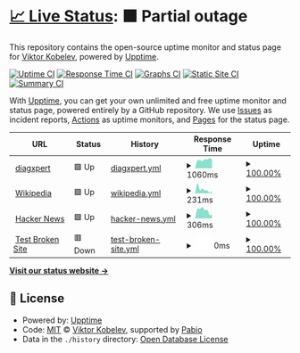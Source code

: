# [📈 Live Status](https://Tox1cP1g.github.io/upptime): <!--live status--> **🟧 Partial outage**

This repository contains the open-source uptime monitor and status page for [Viktor Kobelev](veomails.com), powered by [Upptime](https://github.com/upptime/upptime).

[![Uptime CI](https://github.com/Tox1cP1g/upptime/workflows/Uptime%20CI/badge.svg)](https://github.com/Tox1cP1g/upptime/actions?query=workflow%3A%22Uptime+CI%22)
[![Response Time CI](https://github.com/Tox1cP1g/upptime/workflows/Response%20Time%20CI/badge.svg)](https://github.com/Tox1cP1g/upptime/actions?query=workflow%3A%22Response+Time+CI%22)
[![Graphs CI](https://github.com/Tox1cP1g/upptime/workflows/Graphs%20CI/badge.svg)](https://github.com/Tox1cP1g/upptime/actions?query=workflow%3A%22Graphs+CI%22)
[![Static Site CI](https://github.com/Tox1cP1g/upptime/workflows/Static%20Site%20CI/badge.svg)](https://github.com/Tox1cP1g/upptime/actions?query=workflow%3A%22Static+Site+CI%22)
[![Summary CI](https://github.com/Tox1cP1g/upptime/workflows/Summary%20CI/badge.svg)](https://github.com/Tox1cP1g/upptime/actions?query=workflow%3A%22Summary+CI%22)

With [Upptime](https://upptime.js.org), you can get your own unlimited and free uptime monitor and status page, powered entirely by a GitHub repository. We use [Issues](https://github.com/Tox1cP1g/upptime/issues) as incident reports, [Actions](https://github.com/Tox1cP1g/upptime/actions) as uptime monitors, and [Pages](https://Tox1cP1g.github.io/upptime) for the status page.

<!--start: status pages-->
<!-- This summary is generated by Upptime (https://github.com/upptime/upptime) -->
<!-- Do not edit this manually, your changes will be overwritten -->
<!-- prettier-ignore -->
| URL | Status | History | Response Time | Uptime |
| --- | ------ | ------- | ------------- | ------ |
| <img alt="" src="https://icons.duckduckgo.com/ip3/diagxpert.ru.ico" height="13"> [diagxpert](https://diagxpert.ru) | 🟩 Up | [diagxpert.yml](https://github.com/Tox1cP1g/upptime/commits/HEAD/history/diagxpert.yml) | <details><summary><img alt="Response time graph" src="./graphs/diagxpert/response-time-week.png" height="20"> 1060ms</summary><br><a href="https://Tox1cP1g.github.io/upptime/history/diagxpert"><img alt="Response time 1102" src="https://img.shields.io/endpoint?url=https%3A%2F%2Fraw.githubusercontent.com%2FTox1cP1g%2Fupptime%2FHEAD%2Fapi%2Fdiagxpert%2Fresponse-time.json"></a><br><a href="https://Tox1cP1g.github.io/upptime/history/diagxpert"><img alt="24-hour response time 1120" src="https://img.shields.io/endpoint?url=https%3A%2F%2Fraw.githubusercontent.com%2FTox1cP1g%2Fupptime%2FHEAD%2Fapi%2Fdiagxpert%2Fresponse-time-day.json"></a><br><a href="https://Tox1cP1g.github.io/upptime/history/diagxpert"><img alt="7-day response time 1060" src="https://img.shields.io/endpoint?url=https%3A%2F%2Fraw.githubusercontent.com%2FTox1cP1g%2Fupptime%2FHEAD%2Fapi%2Fdiagxpert%2Fresponse-time-week.json"></a><br><a href="https://Tox1cP1g.github.io/upptime/history/diagxpert"><img alt="30-day response time 1102" src="https://img.shields.io/endpoint?url=https%3A%2F%2Fraw.githubusercontent.com%2FTox1cP1g%2Fupptime%2FHEAD%2Fapi%2Fdiagxpert%2Fresponse-time-month.json"></a><br><a href="https://Tox1cP1g.github.io/upptime/history/diagxpert"><img alt="1-year response time 1102" src="https://img.shields.io/endpoint?url=https%3A%2F%2Fraw.githubusercontent.com%2FTox1cP1g%2Fupptime%2FHEAD%2Fapi%2Fdiagxpert%2Fresponse-time-year.json"></a></details> | <details><summary><a href="https://Tox1cP1g.github.io/upptime/history/diagxpert">100.00%</a></summary><a href="https://Tox1cP1g.github.io/upptime/history/diagxpert"><img alt="All-time uptime 100.00%" src="https://img.shields.io/endpoint?url=https%3A%2F%2Fraw.githubusercontent.com%2FTox1cP1g%2Fupptime%2FHEAD%2Fapi%2Fdiagxpert%2Fuptime.json"></a><br><a href="https://Tox1cP1g.github.io/upptime/history/diagxpert"><img alt="24-hour uptime 100.00%" src="https://img.shields.io/endpoint?url=https%3A%2F%2Fraw.githubusercontent.com%2FTox1cP1g%2Fupptime%2FHEAD%2Fapi%2Fdiagxpert%2Fuptime-day.json"></a><br><a href="https://Tox1cP1g.github.io/upptime/history/diagxpert"><img alt="7-day uptime 100.00%" src="https://img.shields.io/endpoint?url=https%3A%2F%2Fraw.githubusercontent.com%2FTox1cP1g%2Fupptime%2FHEAD%2Fapi%2Fdiagxpert%2Fuptime-week.json"></a><br><a href="https://Tox1cP1g.github.io/upptime/history/diagxpert"><img alt="30-day uptime 100.00%" src="https://img.shields.io/endpoint?url=https%3A%2F%2Fraw.githubusercontent.com%2FTox1cP1g%2Fupptime%2FHEAD%2Fapi%2Fdiagxpert%2Fuptime-month.json"></a><br><a href="https://Tox1cP1g.github.io/upptime/history/diagxpert"><img alt="1-year uptime 100.00%" src="https://img.shields.io/endpoint?url=https%3A%2F%2Fraw.githubusercontent.com%2FTox1cP1g%2Fupptime%2FHEAD%2Fapi%2Fdiagxpert%2Fuptime-year.json"></a></details>
| <img alt="" src="https://icons.duckduckgo.com/ip3/en.wikipedia.org.ico" height="13"> [Wikipedia](https://en.wikipedia.org) | 🟩 Up | [wikipedia.yml](https://github.com/Tox1cP1g/upptime/commits/HEAD/history/wikipedia.yml) | <details><summary><img alt="Response time graph" src="./graphs/wikipedia/response-time-week.png" height="20"> 231ms</summary><br><a href="https://Tox1cP1g.github.io/upptime/history/wikipedia"><img alt="Response time 203" src="https://img.shields.io/endpoint?url=https%3A%2F%2Fraw.githubusercontent.com%2FTox1cP1g%2Fupptime%2FHEAD%2Fapi%2Fwikipedia%2Fresponse-time.json"></a><br><a href="https://Tox1cP1g.github.io/upptime/history/wikipedia"><img alt="24-hour response time 141" src="https://img.shields.io/endpoint?url=https%3A%2F%2Fraw.githubusercontent.com%2FTox1cP1g%2Fupptime%2FHEAD%2Fapi%2Fwikipedia%2Fresponse-time-day.json"></a><br><a href="https://Tox1cP1g.github.io/upptime/history/wikipedia"><img alt="7-day response time 231" src="https://img.shields.io/endpoint?url=https%3A%2F%2Fraw.githubusercontent.com%2FTox1cP1g%2Fupptime%2FHEAD%2Fapi%2Fwikipedia%2Fresponse-time-week.json"></a><br><a href="https://Tox1cP1g.github.io/upptime/history/wikipedia"><img alt="30-day response time 203" src="https://img.shields.io/endpoint?url=https%3A%2F%2Fraw.githubusercontent.com%2FTox1cP1g%2Fupptime%2FHEAD%2Fapi%2Fwikipedia%2Fresponse-time-month.json"></a><br><a href="https://Tox1cP1g.github.io/upptime/history/wikipedia"><img alt="1-year response time 203" src="https://img.shields.io/endpoint?url=https%3A%2F%2Fraw.githubusercontent.com%2FTox1cP1g%2Fupptime%2FHEAD%2Fapi%2Fwikipedia%2Fresponse-time-year.json"></a></details> | <details><summary><a href="https://Tox1cP1g.github.io/upptime/history/wikipedia">100.00%</a></summary><a href="https://Tox1cP1g.github.io/upptime/history/wikipedia"><img alt="All-time uptime 100.00%" src="https://img.shields.io/endpoint?url=https%3A%2F%2Fraw.githubusercontent.com%2FTox1cP1g%2Fupptime%2FHEAD%2Fapi%2Fwikipedia%2Fuptime.json"></a><br><a href="https://Tox1cP1g.github.io/upptime/history/wikipedia"><img alt="24-hour uptime 100.00%" src="https://img.shields.io/endpoint?url=https%3A%2F%2Fraw.githubusercontent.com%2FTox1cP1g%2Fupptime%2FHEAD%2Fapi%2Fwikipedia%2Fuptime-day.json"></a><br><a href="https://Tox1cP1g.github.io/upptime/history/wikipedia"><img alt="7-day uptime 100.00%" src="https://img.shields.io/endpoint?url=https%3A%2F%2Fraw.githubusercontent.com%2FTox1cP1g%2Fupptime%2FHEAD%2Fapi%2Fwikipedia%2Fuptime-week.json"></a><br><a href="https://Tox1cP1g.github.io/upptime/history/wikipedia"><img alt="30-day uptime 100.00%" src="https://img.shields.io/endpoint?url=https%3A%2F%2Fraw.githubusercontent.com%2FTox1cP1g%2Fupptime%2FHEAD%2Fapi%2Fwikipedia%2Fuptime-month.json"></a><br><a href="https://Tox1cP1g.github.io/upptime/history/wikipedia"><img alt="1-year uptime 100.00%" src="https://img.shields.io/endpoint?url=https%3A%2F%2Fraw.githubusercontent.com%2FTox1cP1g%2Fupptime%2FHEAD%2Fapi%2Fwikipedia%2Fuptime-year.json"></a></details>
| <img alt="" src="https://icons.duckduckgo.com/ip3/news.ycombinator.com.ico" height="13"> [Hacker News](https://news.ycombinator.com) | 🟩 Up | [hacker-news.yml](https://github.com/Tox1cP1g/upptime/commits/HEAD/history/hacker-news.yml) | <details><summary><img alt="Response time graph" src="./graphs/hacker-news/response-time-week.png" height="20"> 306ms</summary><br><a href="https://Tox1cP1g.github.io/upptime/history/hacker-news"><img alt="Response time 278" src="https://img.shields.io/endpoint?url=https%3A%2F%2Fraw.githubusercontent.com%2FTox1cP1g%2Fupptime%2FHEAD%2Fapi%2Fhacker-news%2Fresponse-time.json"></a><br><a href="https://Tox1cP1g.github.io/upptime/history/hacker-news"><img alt="24-hour response time 139" src="https://img.shields.io/endpoint?url=https%3A%2F%2Fraw.githubusercontent.com%2FTox1cP1g%2Fupptime%2FHEAD%2Fapi%2Fhacker-news%2Fresponse-time-day.json"></a><br><a href="https://Tox1cP1g.github.io/upptime/history/hacker-news"><img alt="7-day response time 306" src="https://img.shields.io/endpoint?url=https%3A%2F%2Fraw.githubusercontent.com%2FTox1cP1g%2Fupptime%2FHEAD%2Fapi%2Fhacker-news%2Fresponse-time-week.json"></a><br><a href="https://Tox1cP1g.github.io/upptime/history/hacker-news"><img alt="30-day response time 278" src="https://img.shields.io/endpoint?url=https%3A%2F%2Fraw.githubusercontent.com%2FTox1cP1g%2Fupptime%2FHEAD%2Fapi%2Fhacker-news%2Fresponse-time-month.json"></a><br><a href="https://Tox1cP1g.github.io/upptime/history/hacker-news"><img alt="1-year response time 278" src="https://img.shields.io/endpoint?url=https%3A%2F%2Fraw.githubusercontent.com%2FTox1cP1g%2Fupptime%2FHEAD%2Fapi%2Fhacker-news%2Fresponse-time-year.json"></a></details> | <details><summary><a href="https://Tox1cP1g.github.io/upptime/history/hacker-news">100.00%</a></summary><a href="https://Tox1cP1g.github.io/upptime/history/hacker-news"><img alt="All-time uptime 100.00%" src="https://img.shields.io/endpoint?url=https%3A%2F%2Fraw.githubusercontent.com%2FTox1cP1g%2Fupptime%2FHEAD%2Fapi%2Fhacker-news%2Fuptime.json"></a><br><a href="https://Tox1cP1g.github.io/upptime/history/hacker-news"><img alt="24-hour uptime 100.00%" src="https://img.shields.io/endpoint?url=https%3A%2F%2Fraw.githubusercontent.com%2FTox1cP1g%2Fupptime%2FHEAD%2Fapi%2Fhacker-news%2Fuptime-day.json"></a><br><a href="https://Tox1cP1g.github.io/upptime/history/hacker-news"><img alt="7-day uptime 100.00%" src="https://img.shields.io/endpoint?url=https%3A%2F%2Fraw.githubusercontent.com%2FTox1cP1g%2Fupptime%2FHEAD%2Fapi%2Fhacker-news%2Fuptime-week.json"></a><br><a href="https://Tox1cP1g.github.io/upptime/history/hacker-news"><img alt="30-day uptime 100.00%" src="https://img.shields.io/endpoint?url=https%3A%2F%2Fraw.githubusercontent.com%2FTox1cP1g%2Fupptime%2FHEAD%2Fapi%2Fhacker-news%2Fuptime-month.json"></a><br><a href="https://Tox1cP1g.github.io/upptime/history/hacker-news"><img alt="1-year uptime 100.00%" src="https://img.shields.io/endpoint?url=https%3A%2F%2Fraw.githubusercontent.com%2FTox1cP1g%2Fupptime%2FHEAD%2Fapi%2Fhacker-news%2Fuptime-year.json"></a></details>
| <img alt="" src="https://icons.duckduckgo.com/ip3/thissitedoesnotexist.koj.co.ico" height="13"> [Test Broken Site](https://thissitedoesnotexist.koj.co) | 🟥 Down | [test-broken-site.yml](https://github.com/Tox1cP1g/upptime/commits/HEAD/history/test-broken-site.yml) | <details><summary><img alt="Response time graph" src="./graphs/test-broken-site/response-time-week.png" height="20"> 0ms</summary><br><a href="https://Tox1cP1g.github.io/upptime/history/test-broken-site"><img alt="Response time 0" src="https://img.shields.io/endpoint?url=https%3A%2F%2Fraw.githubusercontent.com%2FTox1cP1g%2Fupptime%2FHEAD%2Fapi%2Ftest-broken-site%2Fresponse-time.json"></a><br><a href="https://Tox1cP1g.github.io/upptime/history/test-broken-site"><img alt="24-hour response time 0" src="https://img.shields.io/endpoint?url=https%3A%2F%2Fraw.githubusercontent.com%2FTox1cP1g%2Fupptime%2FHEAD%2Fapi%2Ftest-broken-site%2Fresponse-time-day.json"></a><br><a href="https://Tox1cP1g.github.io/upptime/history/test-broken-site"><img alt="7-day response time 0" src="https://img.shields.io/endpoint?url=https%3A%2F%2Fraw.githubusercontent.com%2FTox1cP1g%2Fupptime%2FHEAD%2Fapi%2Ftest-broken-site%2Fresponse-time-week.json"></a><br><a href="https://Tox1cP1g.github.io/upptime/history/test-broken-site"><img alt="30-day response time 0" src="https://img.shields.io/endpoint?url=https%3A%2F%2Fraw.githubusercontent.com%2FTox1cP1g%2Fupptime%2FHEAD%2Fapi%2Ftest-broken-site%2Fresponse-time-month.json"></a><br><a href="https://Tox1cP1g.github.io/upptime/history/test-broken-site"><img alt="1-year response time 0" src="https://img.shields.io/endpoint?url=https%3A%2F%2Fraw.githubusercontent.com%2FTox1cP1g%2Fupptime%2FHEAD%2Fapi%2Ftest-broken-site%2Fresponse-time-year.json"></a></details> | <details><summary><a href="https://Tox1cP1g.github.io/upptime/history/test-broken-site">100.00%</a></summary><a href="https://Tox1cP1g.github.io/upptime/history/test-broken-site"><img alt="All-time uptime 100.00%" src="https://img.shields.io/endpoint?url=https%3A%2F%2Fraw.githubusercontent.com%2FTox1cP1g%2Fupptime%2FHEAD%2Fapi%2Ftest-broken-site%2Fuptime.json"></a><br><a href="https://Tox1cP1g.github.io/upptime/history/test-broken-site"><img alt="24-hour uptime 100.00%" src="https://img.shields.io/endpoint?url=https%3A%2F%2Fraw.githubusercontent.com%2FTox1cP1g%2Fupptime%2FHEAD%2Fapi%2Ftest-broken-site%2Fuptime-day.json"></a><br><a href="https://Tox1cP1g.github.io/upptime/history/test-broken-site"><img alt="7-day uptime 100.00%" src="https://img.shields.io/endpoint?url=https%3A%2F%2Fraw.githubusercontent.com%2FTox1cP1g%2Fupptime%2FHEAD%2Fapi%2Ftest-broken-site%2Fuptime-week.json"></a><br><a href="https://Tox1cP1g.github.io/upptime/history/test-broken-site"><img alt="30-day uptime 100.00%" src="https://img.shields.io/endpoint?url=https%3A%2F%2Fraw.githubusercontent.com%2FTox1cP1g%2Fupptime%2FHEAD%2Fapi%2Ftest-broken-site%2Fuptime-month.json"></a><br><a href="https://Tox1cP1g.github.io/upptime/history/test-broken-site"><img alt="1-year uptime 100.00%" src="https://img.shields.io/endpoint?url=https%3A%2F%2Fraw.githubusercontent.com%2FTox1cP1g%2Fupptime%2FHEAD%2Fapi%2Ftest-broken-site%2Fuptime-year.json"></a></details>

<!--end: status pages-->

[**Visit our status website →**](https://Tox1cP1g.github.io/upptime)

## 📄 License

- Powered by: [Upptime](https://github.com/upptime/upptime)
- Code: [MIT](./LICENSE) © [Viktor Kobelev](https://diagxpert.ru), supported by [Pabio](https://pabio.com)
- Data in the `./history` directory: [Open Database License](https://opendatacommons.org/licenses/odbl/1-0/)
